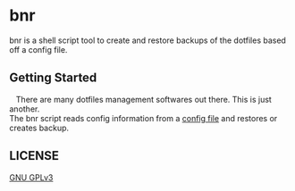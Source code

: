 # bnr
bnr is a shell script tool to create and restore backups of the dotfiles based off a config file.

## Getting Started
 &nbsp;&nbsp;&nbsp;There are many dotfiles management softwares out there. This is just another.  
 The bnr script reads config information from a [config file](https://github.com/wrvenkat/bnr-conf) and restores or creates backup. 
	

## LICENSE

[GNU GPLv3](https://www.gnu.org/licenses/gpl-3.0.en.html)
